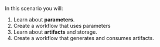 In this scenario you will:

1. Learn about **parameters**.
1. Create a workflow that uses parameters
1. Learn about **artifacts** and storage.
1. Create a workflow that generates and consumes artifacts.  

